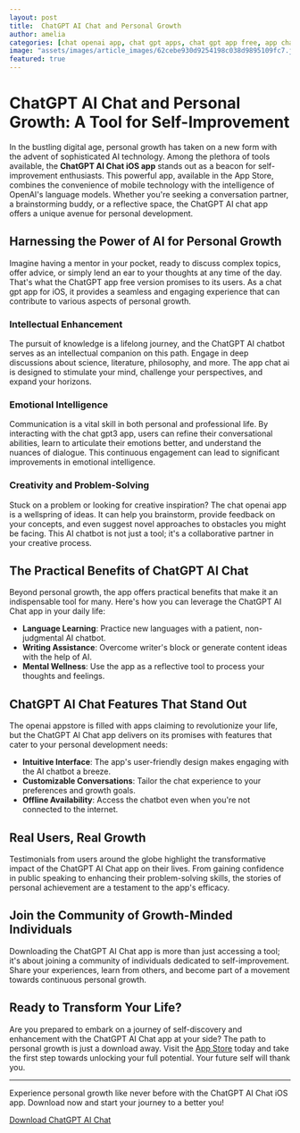 ```yaml
---
layout: post
title:  ChatGPT AI Chat and Personal Growth
author: amelia
categories: [chat openai app, chat gpt apps, chat gpt app free, app chat ai, chat gpt for ios, openai appstore, chat gpt3 app]
image: "assets/images/article_images/62cebe930d9254198c038d9895109fc7.jpg"
featured: true
---
```


# ChatGPT AI Chat and Personal Growth: A Tool for Self-Improvement

In the bustling digital age, personal growth has taken on a new form with the advent of sophisticated AI technology. Among the plethora of tools available, the **ChatGPT AI Chat iOS app** stands out as a beacon for self-improvement enthusiasts. This powerful app, available in the App Store, combines the convenience of mobile technology with the intelligence of OpenAI's language models. Whether you're seeking a conversation partner, a brainstorming buddy, or a reflective space, the ChatGPT AI chat app offers a unique avenue for personal development.

## Harnessing the Power of AI for Personal Growth

Imagine having a mentor in your pocket, ready to discuss complex topics, offer advice, or simply lend an ear to your thoughts at any time of the day. That's what the ChatGPT app free version promises to its users. As a chat gpt app for iOS, it provides a seamless and engaging experience that can contribute to various aspects of personal growth.

### Intellectual Enhancement

The pursuit of knowledge is a lifelong journey, and the ChatGPT AI chatbot serves as an intellectual companion on this path. Engage in deep discussions about science, literature, philosophy, and more. The app chat ai is designed to stimulate your mind, challenge your perspectives, and expand your horizons.

### Emotional Intelligence

Communication is a vital skill in both personal and professional life. By interacting with the chat gpt3 app, users can refine their conversational abilities, learn to articulate their emotions better, and understand the nuances of dialogue. This continuous engagement can lead to significant improvements in emotional intelligence.

### Creativity and Problem-Solving

Stuck on a problem or looking for creative inspiration? The chat openai app is a wellspring of ideas. It can help you brainstorm, provide feedback on your concepts, and even suggest novel approaches to obstacles you might be facing. This AI chatbot is not just a tool; it's a collaborative partner in your creative process.

## The Practical Benefits of ChatGPT AI Chat

Beyond personal growth, the app offers practical benefits that make it an indispensable tool for many. Here's how you can leverage the ChatGPT AI Chat app in your daily life:

- **Language Learning**: Practice new languages with a patient, non-judgmental AI chatbot.
- **Writing Assistance**: Overcome writer's block or generate content ideas with the help of AI.
- **Mental Wellness**: Use the app as a reflective tool to process your thoughts and feelings.

## ChatGPT AI Chat Features That Stand Out

The openai appstore is filled with apps claiming to revolutionize your life, but the ChatGPT AI Chat app delivers on its promises with features that cater to your personal development needs:

- **Intuitive Interface**: The app's user-friendly design makes engaging with the AI chatbot a breeze.
- **Customizable Conversations**: Tailor the chat experience to your preferences and growth goals.
- **Offline Availability**: Access the chatbot even when you're not connected to the internet.

## Real Users, Real Growth

Testimonials from users around the globe highlight the transformative impact of the ChatGPT AI Chat app on their lives. From gaining confidence in public speaking to enhancing their problem-solving skills, the stories of personal achievement are a testament to the app's efficacy.

## Join the Community of Growth-Minded Individuals

Downloading the ChatGPT AI Chat app is more than just accessing a tool; it's about joining a community of individuals dedicated to self-improvement. Share your experiences, learn from others, and become part of a movement towards continuous personal growth.

## Ready to Transform Your Life?

Are you prepared to embark on a journey of self-discovery and enhancement with the ChatGPT AI Chat app at your side? The path to personal growth is just a download away. Visit the [App Store](https://apps.apple.com/us/app/ai-ask-chat-with-ai-bots/id6472484891) today and take the first step towards unlocking your full potential. Your future self will thank you.

---

Experience personal growth like never before with the ChatGPT AI Chat iOS app. Download now and start your journey to a better you!

[Download ChatGPT AI Chat](https://apps.apple.com/us/app/ai-ask-chat-with-ai-bots/id6472484891)